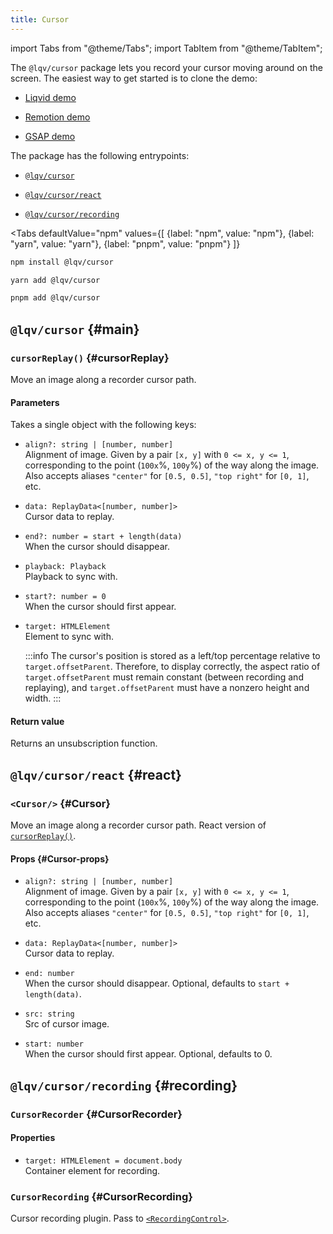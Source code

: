 ```yaml
---
title: Cursor
---
```


import Tabs from "@theme/Tabs";
import TabItem from "@theme/TabItem";

The `@lqv/cursor` package lets you record your cursor moving around on the screen. The easiest way to get started is to clone the demo:

* [Liqvid demo](https://github.com/liqvidjs/plugins/tree/main/demos/liqvid/cursor)

* [Remotion demo](https://github.com/liqvidjs/plugins/tree/main/demos/remotion/cursor)

* [GSAP demo](https://github.com/liqvidjs/plugins/tree/main/demos/gsap/cursor)

The package has the following entrypoints:

* [`@lqv/cursor`](#main)

* [`@lqv/cursor/react`](#react)

* [`@lqv/cursor/recording`](#recording)

<Tabs
  defaultValue="npm"
  values={[
    {label: "npm", value: "npm"},
    {label: "yarn", value: "yarn"},
    {label: "pnpm", value: "pnpm"}
  ]}
>
  <TabItem value="npm">

```bash
npm install @lqv/cursor
```
  </TabItem>
  <TabItem value="yarn">

  ```bash
  yarn add @lqv/cursor
  ```
  </TabItem>
  <TabItem value="pnpm">

  ```bash
  pnpm add @lqv/cursor
  ```
  </TabItem>
</Tabs>

## `@lqv/cursor` {#main}

### `cursorReplay()` {#cursorReplay}

Move an image along a recorder cursor path.

#### Parameters

Takes a single object with the following keys:

* `align?: string | [number, number]`  
  Alignment of image. Given by a pair `[x, y]` with `0 <= x, y <= 1`, corresponding to the point (`100x`%, `100y`%) of the way along the image. Also accepts
  aliases `"center"` for `[0.5, 0.5]`, `"top right"` for `[0, 1]`, etc.

* `data: ReplayData<[number, number]>`  
  Cursor data to replay.

* `end?: number = start + length(data)`  
  When the cursor should disappear.

* `playback: Playback`  
  Playback to sync with.

* `start?: number = 0`  
  When the cursor should first appear.

* `target: HTMLElement`  
  Element to sync with.

  :::info
  The cursor's position is stored as a left/top percentage relative to `target.offsetParent`. Therefore, to display correctly, the aspect ratio of `target.offsetParent` must remain constant (between recording and replaying), and `target.offsetParent` must have a nonzero height and width.
  :::

#### Return value

Returns an unsubscription function.

## `@lqv/cursor/react` {#react}

### `<Cursor/>` {#Cursor}

Move an image along a recorder cursor path. React version of [`cursorReplay()`](#cursorReplay).

#### Props {#Cursor-props}

* `align?: string | [number, number]`  
  Alignment of image. Given by a pair `[x, y]` with `0 <= x, y <= 1`, corresponding to the point (`100x`%, `100y`%) of the way along the image. Also accepts
  aliases `"center"` for `[0.5, 0.5]`, `"top right"` for `[0, 1]`, etc.

* `data: ReplayData<[number, number]>`  
  Cursor data to replay.

* `end: number`  
  When the cursor should disappear. Optional, defaults to `start + length(data)`.

* `src: string`  
  Src of cursor image.

* `start: number`  
  When the cursor should first appear. Optional, defaults to 0.

## `@lqv/cursor/recording` {#recording}

### `CursorRecorder` {#CursorRecorder}

#### Properties

* `target: HTMLElement = document.body`  
  Container element for recording.

### `CursorRecording` {#CursorRecording}

Cursor recording plugin. Pass to [`<RecordingControl>`](./recording.md).